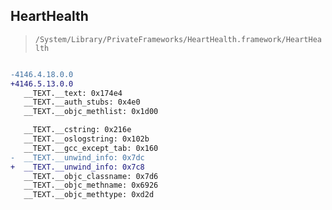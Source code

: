 ## HeartHealth

> `/System/Library/PrivateFrameworks/HeartHealth.framework/HeartHealth`

```diff

-4146.4.18.0.0
+4146.5.13.0.0
   __TEXT.__text: 0x174e4
   __TEXT.__auth_stubs: 0x4e0
   __TEXT.__objc_methlist: 0x1d00

   __TEXT.__cstring: 0x216e
   __TEXT.__oslogstring: 0x102b
   __TEXT.__gcc_except_tab: 0x160
-  __TEXT.__unwind_info: 0x7dc
+  __TEXT.__unwind_info: 0x7c8
   __TEXT.__objc_classname: 0x7d6
   __TEXT.__objc_methname: 0x6926
   __TEXT.__objc_methtype: 0xd2d

```
